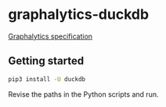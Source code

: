 # graphalytics-duckdb

[Graphalytics specification](https://ldbc.github.io/ldbc_graphalytics_docs/graphalytics_spec.pdf)

## Getting started

```bash
pip3 install -U duckdb
```

Revise the paths in the Python scripts and run.
